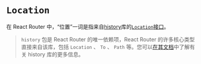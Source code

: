 # `Location`

在 React Router 中，“位置”一词是指来自[history](https://github.com/remix-run/history)库的[`Location`接口](https://github.com/remix-run/history/blob/main/docs/api-reference.md#location)。

> `history` 包是 React Router 的唯一依赖项，React Router 的许多核心类型直接来自该库，包括 `Location` 、 `To` 、 `Path` 等。您可以[在其文档](https://github.com/remix-run/history/tree/main/docs)中了解有关 history 库的更多信息。